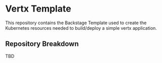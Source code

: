 # Vertx Template

This repository contains the Backstage Template used to create the Kubernetes resources needed to build/deploy a simple vertx application.

## Repository Breakdown

TBD
